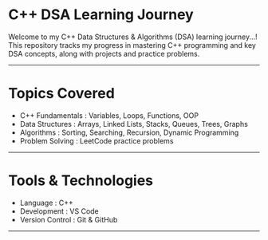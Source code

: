 # C++ DSA Learning Journey 

Welcome to my C++ Data Structures & Algorithms (DSA) learning journey...! This repository tracks my progress in mastering C++ programming and key DSA concepts, along with projects and practice problems. 

---

# Topics Covered 

- C++ Fundamentals :  Variables, Loops, Functions, OOP 
- Data Structures : Arrays, Linked Lists, Stacks, Queues, Trees, Graphs 
- Algorithms : Sorting, Searching, Recursion, Dynamic Programming 
- Problem Solving : LeetCode practice problems 

---

# Tools & Technologies 

- Language :  C++   
- Development : VS Code 
- Version Control : Git & GitHub   

---